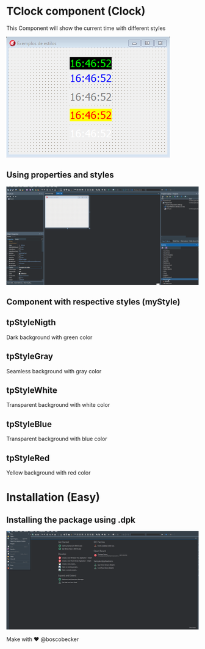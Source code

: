 # TClock component (Clock)
This Component will show the current time with different styles

![Screenshot](/images/ScreenshotClock.png)


## Using properties and styles

![Screenshot](/images/usingStyles.gif)


## Component with respective styles (myStyle)

## tpStyleNigth
  Dark background with green color

## tpStyleGray
  Seamless background with gray color

## tpStyleWhite
  Transparent background with white color

## tpStyleBlue
  Transparent background with blue color

## tpStyleRed
  Yellow background with red color

# Installation (Easy)

## Installing the package using .dpk
![Screenshot](/images/howinstall.gif)



Make with ❤ @boscobecker 

